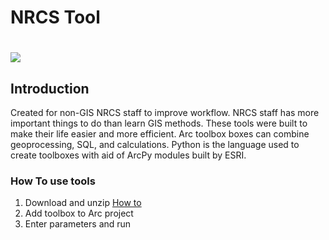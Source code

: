 
# NRCS Tool


<h1 align="left"><img src="https://github.com/user-attachments/assets/45f44848-e6dd-451a-a643-f5c6c0f92439"/></h1> 

## Introduction

Created for non-GIS NRCS staff to improve workflow.  NRCS staff has more important things to do than learn GIS methods.  These tools were built to make their life easier and more efficient.  Arc toolbox boxes can combine geoprocessing, SQL, and calculations.  Python is the language used to create toolboxes with aid of ArcPy modules built by ESRI.

### How To use tools

1. Download and unzip  [How to](https://github.com/JuniorHutto/NRCS_Tools/wiki/Download-Repository)
2. Add toolbox to Arc project
3. Enter parameters and run
